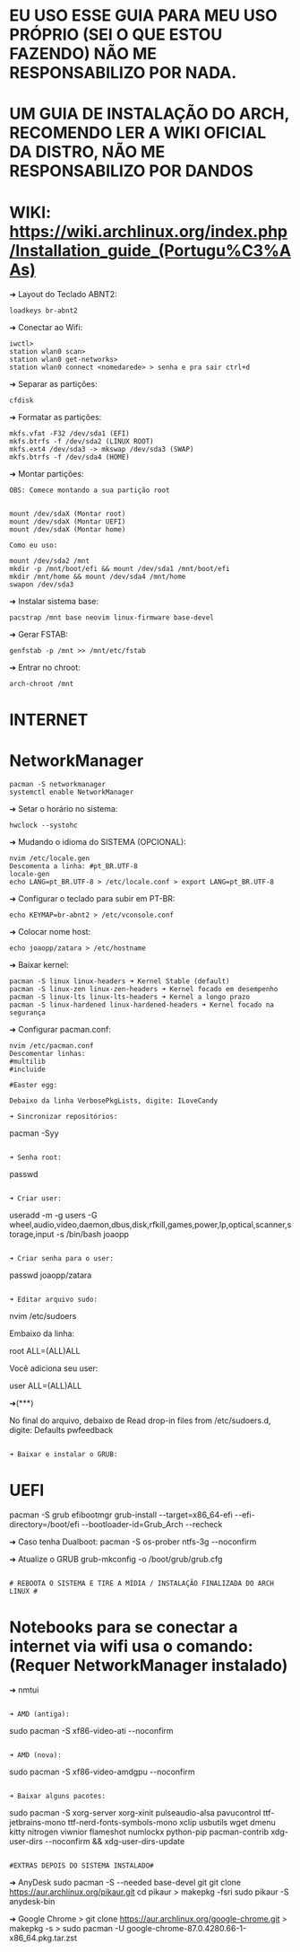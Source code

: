 # EU USO ESSE GUIA PARA MEU USO PRÓPRIO (SEI O QUE ESTOU FAZENDO) NÃO ME RESPONSABILIZO POR NADA.
# UM GUIA DE INSTALAÇÃO DO ARCH, RECOMENDO LER A WIKI OFICIAL DA DISTRO, NÃO ME RESPONSABILIZO POR DANDOS
# WIKI: https://wiki.archlinux.org/index.php/Installation_guide_(Portugu%C3%AAs)

➜ Layout do Teclado ABNT2:

```
loadkeys br-abnt2
```
➜ Conectar ao Wifi:

```
iwctl>
station wlan0 scan>
station wlan0 get-networks>
station wlan0 connect <nomedarede> > senha e pra sair ctrl+d
```

➜ Separar as partições:

```
cfdisk
```

➜ Formatar as partições:

```
mkfs.vfat -F32 /dev/sda1 (EFI)
mkfs.btrfs -f /dev/sda2 (LINUX ROOT)
mkfs.ext4 /dev/sda3 -> mkswap /dev/sda3 (SWAP)
mkfs.btrfs -f /dev/sda4 (HOME)
```

➜ Montar partições:

```
OBS: Comece montando a sua partição root


mount /dev/sdaX (Montar root)
mount /dev/sdaX (Montar UEFI)
mount /dev/sdaX (Montar home)

Como eu uso:

mount /dev/sda2 /mnt 
mkdir -p /mnt/boot/efi && mount /dev/sda1 /mnt/boot/efi
mkdir /mnt/home && mount /dev/sda4 /mnt/home
swapon /dev/sda3
```

➜ Instalar sistema base:

```
pacstrap /mnt base neovim linux-firmware base-devel
```

➜ Gerar FSTAB:

```
genfstab -p /mnt >> /mnt/etc/fstab
```

➜ Entrar no chroot:

```
arch-chroot /mnt
```

# INTERNET
# NetworkManager

```
pacman -S networkmanager
systemctl enable NetworkManager
```

➜ Setar o horário no sistema:

```
hwclock --systohc
```

➜ Mudando o idioma do SISTEMA (OPCIONAL):

```
nvim /etc/locale.gen
Descomenta a linha: #pt_BR.UTF-8
locale-gen
echo LANG=pt_BR.UTF-8 > /etc/locale.conf > export LANG=pt_BR.UTF-8
```

➜ Configurar o teclado para subir em PT-BR:

```
echo KEYMAP=br-abnt2 > /etc/vconsole.conf
```

➜ Colocar nome host:

```
echo joaopp/zatara > /etc/hostname
```

➜ Baixar kernel:

```
pacman -S linux linux-headers ➜ Kernel Stable (default)
pacman -S linux-zen linux-zen-headers ➜ Kernel focado em desempenho
pacman -S linux-lts linux-lts-headers ➜ Kernel a longo prazo
pacman -S linux-hardened linux-hardened-headers ➜ Kernel focado na segurança
```

➜ Configurar pacman.conf:

```
nvim /etc/pacman.conf
Descomentar linhas:
#multilib
#incluide

#Easter egg:

Debaixo da linha VerbosePkgLists, digite: ILoveCandy

➜ Sincronizar repositórios:

```
pacman -Syy
```

➜ Senha root:

```
passwd
```

➜ Criar user:

```
useradd -m -g users -G wheel,audio,video,daemon,dbus,disk,rfkill,games,power,lp,optical,scanner,storage,input -s /bin/bash joaopp
```

➜ Criar senha para o user:

```
passwd joaopp/zatara
```

➜ Editar arquivo sudo:

```
nvim /etc/sudoers

Embaixo da linha:

root ALL=(ALL)ALL

Você adiciona seu user:

user ALL=(ALL)ALL

➜(***)

No final do arquivo, debaixo de Read drop-in files from /etc/sudoers.d, digite: Defaults pwfeedback
```

➜ Baixar e instalar o GRUB:

```
# UEFI
pacman -S grub efibootmgr
grub-install --target=x86_64-efi --efi-directory=/boot/efi --bootloader-id=Grub_Arch --recheck

➜ Caso tenha Dualboot:
pacman -S os-prober ntfs-3g --noconfirm

➜ Atualize o GRUB
grub-mkconfig -o /boot/grub/grub.cfg
```

# REBOOTA O SISTEMA E TIRE A MÍDIA / INSTALAÇÃO FINALIZADA DO ARCH LINUX #

```
# Notebooks para se conectar a internet via wifi usa o comando: (Requer NetworkManager instalado)
➜ nmtui
```

➜ AMD (antiga):

```
sudo pacman -S xf86-video-ati --noconfirm
```

➜ AMD (nova):

```
sudo pacman -S xf86-video-amdgpu --noconfirm
```

➜ Baixar alguns pacotes:
```
sudo pacman -S xorg-server xorg-xinit pulseaudio-alsa pavucontrol ttf-jetbrains-mono ttf-nerd-fonts-symbols-mono xclip usbutils wget dmenu kitty nitrogen viwnior  flameshot numlockx python-pip pacman-contrib xdg-user-dirs --noconfirm && xdg-user-dirs-update
```

#EXTRAS DEPOIS DO SISTEMA INSTALADO#
```
➜ AnyDesk
sudo pacman -S --needed base-devel git
git clone https://aur.archlinux.org/pikaur.git
cd pikaur > makepkg -fsri
sudo pikaur -S anydesk-bin

➜ Google Chrome > git clone https://aur.archlinux.org/google-chrome.git > makepkg -s >  sudo pacman -U google-chrome-87.0.4280.66-1-x86_64.pkg.tar.zst
```
